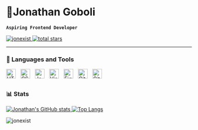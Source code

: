 # 🔱Jonathan Goboli

**`Aspiring Frontend Developer`**

<p align="left">
  <a href="https://github.com/jonexist?tab=followers">
    <img src="https://komarev.com/ghpvc/?username=jonexist&label=Profile%20views&color=3699FF&style=for-the-badge&labelColor=488207" alt="jonexist" />
  </a>
  <a href="https://github.com/jonexist?tab=stars">
    <img alt="total stars" title="Total stars on GitHub" src="https://custom-icon-badges.demolab.com/github/stars/jonexist?color=55960c&style=for-the-badge&labelColor=488207&logo=star"/></a>
</p>

---

### 🧰 Languages and Tools

<img align="left" alt="HTML5" width="26px" src="https://cdn.jsdelivr.net/gh/devicons/devicon/icons/html5/html5-original.svg" style="padding-right:10px;" />
<img align="left" alt="CSS3" width="26px" src="https://cdn.jsdelivr.net/gh/devicons/devicon/icons/css3/css3-original.svg" style="padding-right:10px;" />
<img align="left" alt="JavaScript" width="26px" src="https://cdn.jsdelivr.net/gh/devicons/devicon/icons/javascript/javascript-original.svg" style="padding-right:10px;" />
<img align="left" alt="Visual Studio Code" width="26px" src="https://cdn.jsdelivr.net/gh/devicons/devicon/icons/vscode/vscode-original.svg" style="padding-right:10px;" />
<img align="left" alt="Figma" width="26px" src="https://cdn.jsdelivr.net/gh/devicons/devicon/icons/figma/figma-original.svg" style="padding-right:10px;" />
<img align="left" alt="Git" width="26px" src="https://cdn.jsdelivr.net/gh/devicons/devicon/icons/git/git-original.svg" style="padding-right:10px;" />
<img align="left" alt="GitHub" width="26px" src="https://user-images.githubusercontent.com/3369400/139447912-e0f43f33-6d9f-45f8-be46-2df5bbc91289.png" style="padding-right:10px;" />

<br />
<br />

### 📊 Stats
<a href='https://github.com/jonexist/github-stats-transparent'>
  
![Jonathan's GitHub stats](https://github-readme-stats.vercel.app/api?username=jonexist&show_icons=true&theme=nord)
[![Top Langs](https://github-readme-stats.vercel.app/api/top-langs/?username=jonexist&layout=compact&theme=nord)](https://github.com/jonexist)
<p><img align="center" src="https://github-readme-streak-stats.herokuapp.com/?user=jonexist&" alt="jonexist" /></p>
</a>
